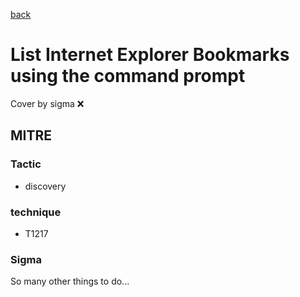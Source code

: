 [back](../index.md)
# List Internet Explorer Bookmarks using the command prompt
Cover by sigma :x: 

## MITRE
### Tactic
  - discovery

### technique
  - T1217

### Sigma

 So many other things to do...